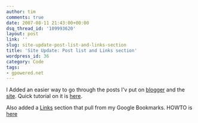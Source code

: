 ```yaml
---
author: tim
comments: true
date: 2007-08-11 21:43:00+00:00
dsq_thread_id: '109993620'
layout: post
link: ''
slug: site-update-post-list-and-links-section
title: 'Site Update: Post list and Links section'
wordpress_id: 36
category: Code
tags:
- gpowered.net
---
```


I Added an easier way to go through the posts I'v put on
[blogger](https://gpowered.blogspot.com/) and the
[site](https://gpowered.net/g/). Quick tutorial on it is
[here](http://blog.gpowered.net/2007/08/howto-getting-list-of-post-titles-from.html).  
  
Also added a [Links](https://gpowered.net/links) section that pull from my
Google Bookmarks. HOWTO is [here](http://blog.gpowered.net/2007/08/howto-pulling-google-bookmarks-with.html)

